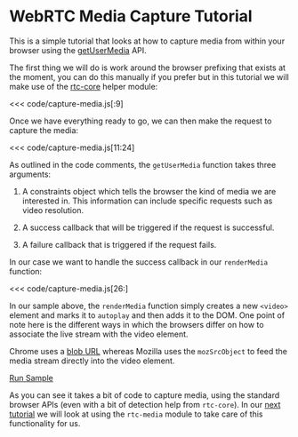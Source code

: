 # WebRTC Media Capture Tutorial

This is a simple tutorial that looks at how to capture media from within
your browser using the [getUserMedia](http://www.w3.org/TR/mediacapture-streams/#dom-navigator-getusermedia) API.

The first thing we will do is work around the browser prefixing that exists
at the moment, you can do this manually if you prefer but in this tutorial we will make use of the [rtc-core](/modules-rtc-core.html) helper module:

<<< code/capture-media.js[:9]

Once we have everything ready to go, we can then make the request to capture the media:

<<< code/capture-media.js[11:24]

As outlined in the code comments, the `getUserMedia` function takes three arguments:

1. A constraints object which tells the browser the kind of media we are interested in.  This information can include specific requests such as video resolution.

2. A success callback that will be triggered if the request is successful.

3. A failure callback that is triggered if the request fails.

In our case we want to handle the success callback in our `renderMedia` function:

<<< code/capture-media.js[26:]

In our sample above, the `renderMedia` function simply creates a new `<video>` element and marks it to `autoplay` and then adds it to the DOM.  One point of note here is the different ways in which the browsers differ on how to associate the live stream with the video element.

Chrome uses a [blob URL](http://www.w3.org/TR/FileAPI/#url) whereas Mozilla uses the `mozSrcObject` to feed the media stream directly into the video element.

<a class="sample" data-sample="capture-media" href="#">Run Sample</a>

As you can see it takes a bit of code to capture media, using the standard browser APIs (even with a bit of detection help from `rtc-core`).  In our [next tutorial](/tutorial-capture-rtc-media.html) we will look at using the `rtc-media` module to take care of this functionality for us.